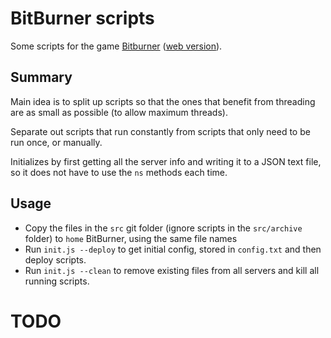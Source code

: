 # BitBurner scripts

Some scripts for the game [Bitburner](https://store.steampowered.com/app/1812820/Bitburner/) ([web version](https://danielyxie.github.io/bitburner/)).

## Summary

Main idea is to split up scripts so that the ones that benefit from threading are as small as possible (to allow maximum threads).

Separate out scripts that run constantly from scripts that only need to be run once, or manually.

Initializes by first getting all the server info and writing it to a JSON text file, so it does not have to use the `ns` methods each time.

## Usage

* Copy the files in the `src` git folder (ignore scripts in the `src/archive` folder) to `home` BitBurner, using the same file names
* Run `init.js --deploy` to get initial config, stored in `config.txt` and then deploy scripts.
* Run `init.js --clean` to remove existing files from all servers and kill all running scripts.

# TODO